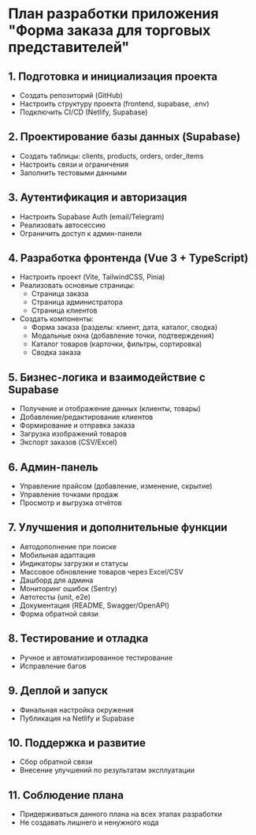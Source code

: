 # План разработки приложения "Форма заказа для торговых представителей"

## 1. Подготовка и инициализация проекта
- Создать репозиторий (GitHub)
- Настроить структуру проекта (frontend, supabase, .env)
- Подключить CI/CD (Netlify, Supabase)

## 2. Проектирование базы данных (Supabase)
- Создать таблицы: clients, products, orders, order_items
- Настроить связи и ограничения
- Заполнить тестовыми данными

## 3. Аутентификация и авторизация
- Настроить Supabase Auth (email/Telegram)
- Реализовать автосессию
- Ограничить доступ к админ-панели

## 4. Разработка фронтенда (Vue 3 + TypeScript)
- Настроить проект (Vite, TailwindCSS, Pinia)
- Реализовать основные страницы:
  - Страница заказа
  - Страница администратора
  - Страница клиентов
- Создать компоненты:
  - Форма заказа (разделы: клиент, дата, каталог, сводка)
  - Модальные окна (добавление точки, подтверждения)
  - Каталог товаров (карточки, фильтры, сортировка)
  - Сводка заказа

## 5. Бизнес-логика и взаимодействие с Supabase
- Получение и отображение данных (клиенты, товары)
- Добавление/редактирование клиентов
- Формирование и отправка заказа
- Загрузка изображений товаров
- Экспорт заказов (CSV/Excel)

## 6. Админ-панель
- Управление прайсом (добавление, изменение, скрытие)
- Управление точками продаж
- Просмотр и выгрузка отчётов

## 7. Улучшения и дополнительные функции
- Автодополнение при поиске
- Мобильная адаптация
- Индикаторы загрузки и статусы
- Массовое обновление товаров через Excel/CSV
- Дашборд для админа
- Мониторинг ошибок (Sentry)
- Автотесты (unit, e2e)
- Документация (README, Swagger/OpenAPI)
- Форма обратной связи

## 8. Тестирование и отладка
- Ручное и автоматизированное тестирование
- Исправление багов

## 9. Деплой и запуск
- Финальная настройка окружения
- Публикация на Netlify и Supabase

## 10. Поддержка и развитие
- Сбор обратной связи
- Внесение улучшений по результатам эксплуатации

## 11. Соблюдение плана
- Придерживаться данного плана на всех этапах разработки
- Не создавать лишнего и ненужного кода
